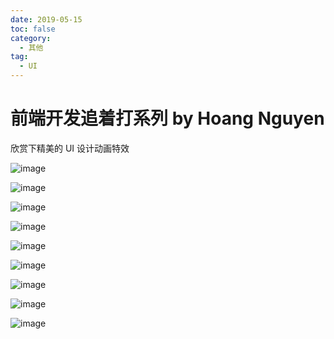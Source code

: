 ```yaml
---
date: 2019-05-15
toc: false
category:
  - 其他
tag:
  - UI
---
```


# 前端开发追着打系列 by Hoang Nguyen

欣赏下精美的 UI 设计动画特效

<!-- more -->

![image](https://image.liubing.me/2019/12/26/bbdfa1a041c2f.gif)

![image](https://image.liubing.me/2019/12/26/8cdcc421d8a28.gif)

![image](https://image.liubing.me/2019/12/26/2992424a33499.gif)

![image](https://image.liubing.me/2019/12/27/0307b88bdabc4.gif)

![image](https://image.liubing.me/2019/12/27/a3e1cc62e0267.gif)

![image](https://image.liubing.me/2019/12/27/fb180455221d3.gif)

![image](https://image.liubing.me/2019/12/27/d08fae5b59a62.gif)

![image](https://image.liubing.me/2019/12/27/02e454a2d4357.gif)

![image](https://image.liubing.me/2019/12/27/d8e07e8f9f2e7.gif)
